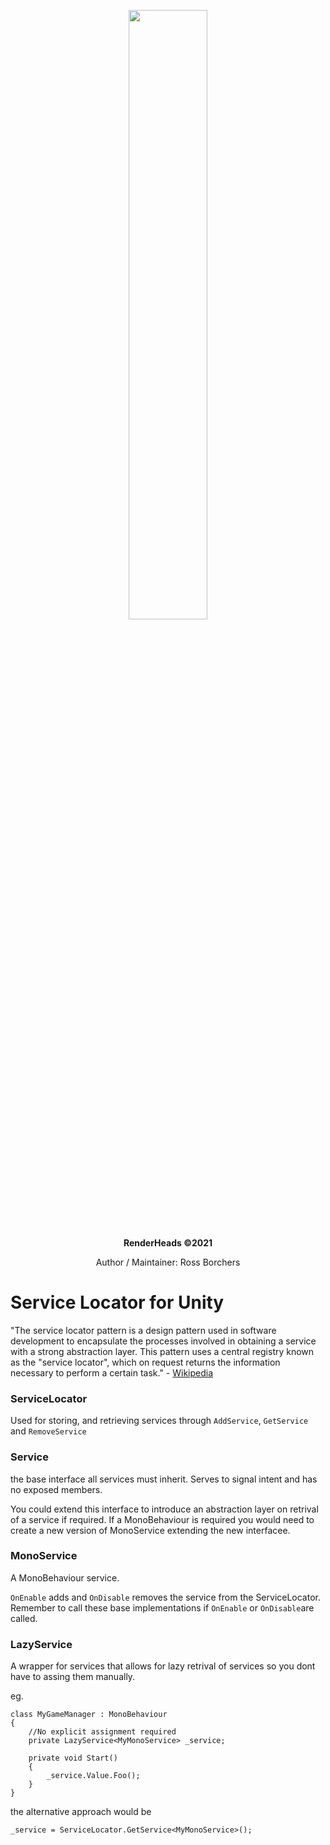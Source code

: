 

<p align="center">
  <img src="https://renderheads-file-share.s3.af-south-1.amazonaws.com/assets/renderheads.svg" width=50%>
</p>
<p align="center">
  <b>RenderHeads ©2021</b>
</p>
<p align ="center"> Author / Maintainer: Ross Borchers </p>

# Service Locator for Unity

"The service locator pattern is a design pattern used in software development to encapsulate the processes involved in obtaining a service with a strong abstraction layer. This pattern uses a central registry known as the "service locator", which on request returns the information necessary to perform a certain task." - [Wikipedia](https://en.wikipedia.org/wiki/Service_locator_pattern)

### ServiceLocator

Used for storing, and retrieving services through `AddService`, `GetService` and `RemoveService`


### Service 

the base interface all services must inherit. Serves to signal intent and has no exposed members. 

You could extend this interface to introduce an abstraction layer on retrival of a service if required. If a MonoBehaviour is required you would need to create a new version of MonoService extending the new interfacee.

### MonoService

A MonoBehaviour service.

`OnEnable` adds and `OnDisable` removes the service from the ServiceLocator. Remember to call these base implementations if `OnEnable` or `OnDisable`are called.


### LazyService<T>
  
A wrapper for services that allows for lazy retrival of services so you dont have to assing them manually.

eg.
```
class MyGameManager : MonoBehaviour
{
    //No explicit assignment required
    private LazyService<MyMonoService> _service;
    
    private void Start()
    {
        _service.Value.Foo();
    }
}
```

the alternative approach would be

`_service = ServiceLocator.GetService<MyMonoService>();`
